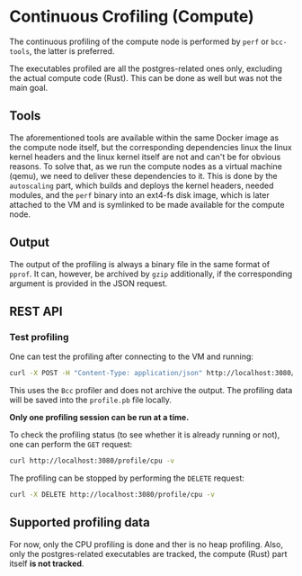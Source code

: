 # Continuous Crofiling (Compute)

The continuous profiling of the compute node is performed by `perf` or `bcc-tools`, the latter is preferred.

The executables profiled are all the postgres-related ones only, excluding the actual compute code (Rust). This can be done as well but
was not the main goal.

## Tools

The aforementioned tools are available within the same Docker image as
the compute node itself, but the corresponding dependencies linux the
linux kernel headers and the linux kernel itself are not and can't be
for obvious reasons. To solve that, as we run the compute nodes as a
virtual machine (qemu), we need to deliver these dependencies to it.
This is done by the `autoscaling` part, which builds and deploys the
kernel headers, needed modules, and the `perf` binary into an ext4-fs
disk image, which is later attached to the VM and is symlinked to be
made available for the compute node.

## Output

The output of the profiling is always a binary file in the same format
of `pprof`. It can, however, be archived by `gzip` additionally, if the
corresponding argument is provided in the JSON request.

## REST API

### Test profiling

One can test the profiling after connecting to the VM and running:

```sh
curl -X POST -H "Content-Type: application/json" http://localhost:3080/profile/cpu -d '{"profiler": {"BccProfile": null}, "sampling_frequency": 99, "timeout_seconds": 5, "archive": false}' -v --output profile.pb
```

This uses the `Bcc` profiler and does not archive the output. The
profiling data will be saved into the `profile.pb` file locally.

**Only one profiling session can be run at a time.**

To check the profiling status (to see whether it is already running or
not), one can perform the `GET` request:

```sh
curl http://localhost:3080/profile/cpu -v
```

The profiling can be stopped by performing the `DELETE` request:

```sh
curl -X DELETE http://localhost:3080/profile/cpu -v
```

## Supported profiling data

For now, only the CPU profiling is done and ther is no heap profiling.
Also, only the postgres-related executables are tracked, the compute
(Rust) part itself **is not tracked**.
